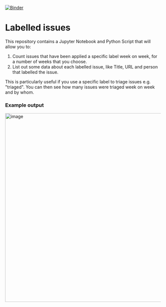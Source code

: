 [![Binder](https://mybinder.org/badge_logo.svg)](https://mybinder.org/v2/gh/plopcas/labelled-issues-jupyter/main?labpath=notebooks%2Flabelled-issues.ipynb)

# Labelled issues

This repository contains a Jupyter Notebook and Python Script that will allow you to:

1. Count issues that have been applied a specific label week on week, for a number of weeks that you choose.
2. List out some data about each labelled issue, like Title, URL and person that labelled the issue.

This is particularly useful if you use a specific label to triage issues e.g. "triaged". You can then see how many issues were triaged week on week and by whom.

### Example output

<img width="609" alt="image" src="https://github.com/plopcas/labelled-issues-jupyter/assets/3872574/a0195484-1044-4532-ad79-8d7b9877f598">
